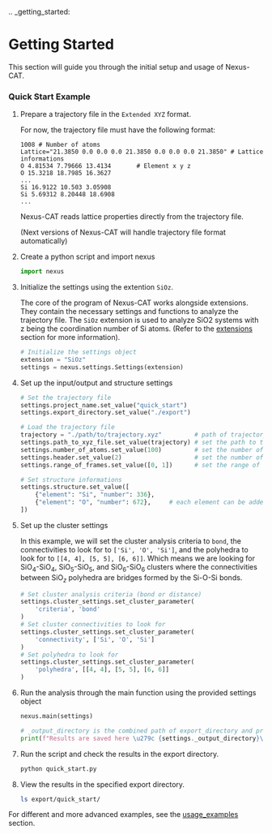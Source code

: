 .. _getting_started:

Getting Started
===============

This section will guide you through the initial setup and usage of Nexus-CAT.

### Quick Start Example

1. Prepare a trajectory file in the `Extended XYZ` format.
    
    For now, the trajectory file must have the following format:

    ```plaintext
    1008 # Number of atoms
    Lattice="21.3850 0.0 0.0 0.0 21.3850 0.0 0.0 0.0 21.3850" # Lattice informations
    O 4.81534 7.79666 13.4134       # Element x y z
    O 15.3218 18.7985 16.3627
    ...
    Si 16.9122 10.503 3.05908
    Si 5.69312 8.20448 18.6908
    ...
    ```

    Nexus-CAT reads lattice properties directly from the trajectory file.

    (Next versions of Nexus-CAT will handle trajectory file format automatically)

2. Create a python script and import nexus 

    ```python
    import nexus
    ```

3. Initialize the settings using the extention `SiOz`.

    The core of the program of Nexus-CAT works alongside extensions. 
    They contain the necessary settings and functions to analyze the trajectory file.
    The `SiOz` extension is used to analyze SiO2 systems with z being the coordination number of Si atoms.
    (Refer to the [extensions](extensions.rst) section for more information).

    ```python
    # Initialize the settings object
    extension = "SiOz"
    settings = nexus.settings.Settings(extension)
    ```

4. Set up the input/output and structure settings
    ```python
    # Set the trajectory file
    settings.project_name.set_value("quick_start") 
    settings.export_directory.set_value("./export")

    # Load the trajectory file
    trajectory = "./path/to/trajectory.xyz"         # path of trajectory file
    settings.path_to_xyz_file.set_value(trajectory) # set the path to the trajectory file
    settings.number_of_atoms.set_value(100)         # set the number of atoms in the trajectory file
    settings.header.set_value(2)                    # set the number of header lines in the trajectory file
    settings.range_of_frames.set_value([0, 1])      # set the range of frames to be analyzed \[start, end\]

    # Set structure informations
    settings.structure.set_value([
        {"element": "Si", "number": 336},
        {"element": "O", "number": 672},     # each element can be added separately
    ])
    ```

5. Set up the cluster settings

    In this example, we will set the cluster analysis criteria to `bond`, the connectivities to look for to `['Si', 'O', 'Si']`, and the polyhedra to look for to `[[4, 4], [5, 5], [6, 6]]`.
    Which means we are looking for SiO$_4$-SiO$_4$, SiO$_5$-SiO$_5$, and SiO$_6$-SiO$_6$ clusters where the connectivities between SiO$_z$ polyhedra are bridges formed by the Si-O-Si bonds.

    ```python
    # Set cluster analysis criteria (bond or distance)
    settings.cluster_settings.set_cluster_parameter(
        'criteria', 'bond'
    )
    # Set cluster connectivities to look for
    settings.cluster_settings.set_cluster_parameter(
        'connectivity', ['Si', 'O', 'Si']
    )
    # Set polyhedra to look for
    settings.cluster_settings.set_cluster_parameter(
        'polyhedra', [[4, 4], [5, 5], [6, 6]]
    )
    ```

6. Run the analysis through the main function using the provided settings object

    ```python
    nexus.main(settings)

    # _output_directory is the combined path of export_directory and project_name
    print(f"Results are saved here \u279c {settings._output_directory}\n\n") 
    ```

7. Run the script and check the results in the export directory.

    ```bash
    python quick_start.py
    ```

8. View the results in the specified export directory.

    ```bash
    ls export/quick_start/
    ```

For different and more advanced examples, see the [usage_examples](usage_examples.rst) section.
